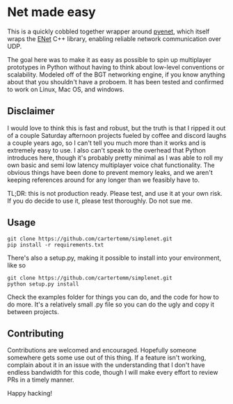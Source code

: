 # Net made easy

This is a quickly cobbled together wrapper around [pyenet](https://github.com/aresch/pyenet), which itself wraps the [ENet](https://github.com/lsalzman/enet) C++ library, enabling reliable network communication over UDP.

The goal here was to make it as easy as possible to spin up multiplayer prototypes in Python without having to think about low-level conventions or scalability. Modeled off of the BGT networking engine, if you know anything about that you shouldn't have a proboem. It has been tested and confirmed to work on Linux, Mac OS, and windows.

## Disclaimer

I would love to think this is fast and robust, but the truth is that I ripped it out of a couple Saturday afternoon projects fueled by coffee and discord laughs a couple years ago, so I can't tell you much more than it works and is extremely easy to use. I also can't speak to the overhead that Python introduces here, though it's probably pretty minimal as I was able to roll my own basic and semi low latency multiplayer voice chat functionality. The obvious things have been done to prevent memory leaks, and we aren't keeping references around for any longer than we feasibly have to.

TL;DR: this is not production ready. Please test, and use it at your own risk. If you do decide to use it, please test thoroughly. Do not sue me.

## Usage

```
git clone https://github.com/cartertemm/simplenet.git
pip install -r requirements.txt
```

There's also a setup.py, making it possible to install into your environment, like so

```
git clone https://github.com/cartertemm/simplenet.git
python setup.py install
```

Check the examples folder for things you can do, and the code for how to do more. It's a relatively small .py file so you can do the ugly and copy it between projects.
## Contributing

Contributions are welcomed and encouraged. Hopefully someone somewhere gets some use out of this thing. If a feature isn't working, complain about it in an issue with the understanding that I don't have endless bandwidth for this code, though I will make every effort to review PRs in a timely manner.

Happy hacking!
